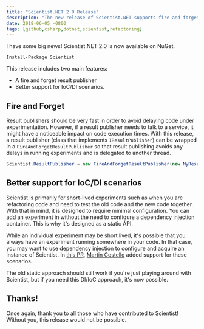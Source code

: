 ```yaml
---
title: "Scientist.NET 2.0 Release"
description: "The new release of Scientist.NET supports fire and forget publishing and better support for IoC/DI scenarios."
date: 2018-06-05 -0800
tags: [github,csharp,dotnet,scientist,refactoring]
---
```


I have some big news! Scientist.NET 2.0 is now available on NuGet.

`Install-Package Scientist`

This release includes two main features:

* A fire and forget result publisher
* Better support for IoC/DI scenarios.

## Fire and Forget

Result publishers should be very fast in order to avoid delaying code under experimentation. However, if a result publisher needs to talk to a service, it might have a noticeable impact on code execution times. With this release, a result publisher (class that implements `IResultPublisher`) can be wrapped in a `FireAndForgetResultPublisher` so that result publishing avoids any delays in running experiments and is delegated to another thread.

```csharp
Scientist.ResultPublisher = new FireAndForgetResultPublisher(new MyResultPublisher());
```

## Better support for IoC/DI scenarios

Scientist is primarily for short-lived experiments such as when you are refactoring code and need to test the old code and the new code together. With that in mind, it is designed to require minimal configuration. You can add an experiment in without the need to configure a dependency injection container. This is why it's designed as a static API.

While an individual experiment may be short lived, it's possible that you always have an experiment running somewhere in your code. In that case, you may want to use dependency injection to configure and acquire an instance of Scientist. In [this PR](https://github.com/github/Scientist.net/pull/108), [Martin Costello](https://martincostello.com/) added support for these scenarios.

The old static approach should still work if you're just playing around with Scientist, but if you need this DI/IoC approach, it's now possible.

## Thanks!

Once again, thank you to all those who have contributed to Scientist! Without you, this release would not be possible.
